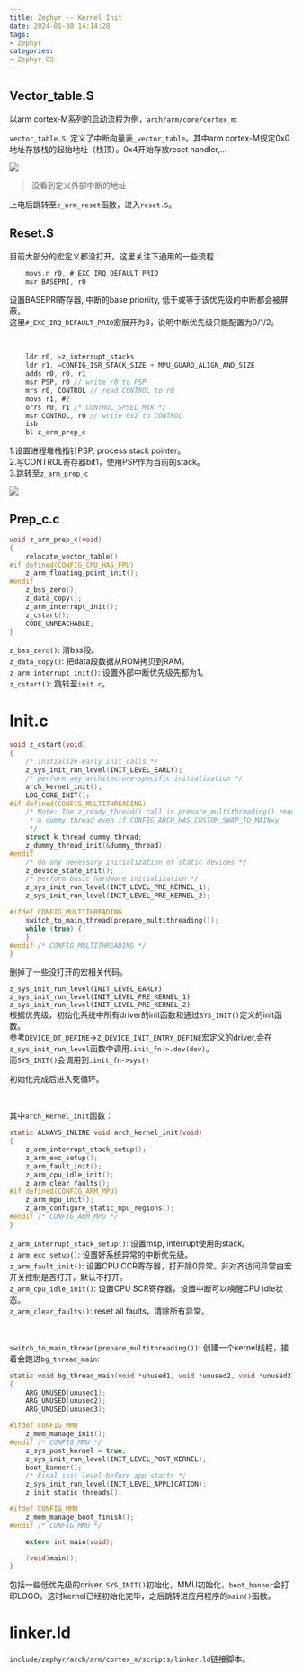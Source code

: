 ```yaml
---
title: Zephyr -- Kernel Init
date: 2024-01-30 14:14:28
tags:
- Zephyr
categories:
- Zephyr OS
---
```


## Vector_table.S

以arm cortex-M系列的启动流程为例，`arch/arm/core/cortex_m`:

`vector_table.S`: 定义了中断向量表`_vector_table`。其中arm cortex-M规定0x0地址存放栈的起始地址（栈顶）。0x4开始存放reset handler,...

![](https://xyc-1316422823.cos.ap-shanghai.myqcloud.com/20240130152631.png)

> 没看到定义外部中断的地址

上电后跳转至`z_arm_reset`函数，进入`reset.S`。

## Reset.S

目前大部分的宏定义都没打开。这里关注下通用的一些流程：

```c
    movs.n r0, #_EXC_IRQ_DEFAULT_PRIO
    msr BASEPRI, r0
```

设置BASEPRI寄存器, 中断的base prioriity, 低于或等于该优先级的中断都会被屏蔽。  
这里`#_EXC_IRQ_DEFAULT_PRIO`宏展开为3，说明中断优先级只能配置为0/1/2。

</br>

```c
    ldr r0, =z_interrupt_stacks
    ldr r1, =CONFIG_ISR_STACK_SIZE + MPU_GUARD_ALIGN_AND_SIZE
    adds r0, r0, r1
    msr PSP, r0 // write r0 to PSP
    mrs r0, CONTROL // read CONTROL to r0
    movs r1, #2
    orrs r0, r1 /* CONTROL_SPSEL_Msk */
    msr CONTROL, r0 // write 0x2 to CONTROL
    isb
    bl z_arm_prep_c
```

1.设置进程堆栈指针PSP, process stack pointer。  
2.写CONTROL寄存器bit1，使用PSP作为当前的stack。  
3.跳转至`z_arm_prep_c`

![](https://xyc-1316422823.cos.ap-shanghai.myqcloud.com/20240130155822.png)

## Prep_c.c

```c
void z_arm_prep_c(void)
{
	relocate_vector_table();
#if defined(CONFIG_CPU_HAS_FPU)
	z_arm_floating_point_init();
#endif
	z_bss_zero();
	z_data_copy();
	z_arm_interrupt_init();
	z_cstart();
	CODE_UNREACHABLE;
}
```

`z_bss_zero()`: 清bss段。  
`z_data_copy()`: 把data段数据从ROM拷贝到RAM。  
`z_arm_interrupt_init()`: 设置外部中断优先级先都为1。  
`z_cstart()`: 跳转至`init.c`。

# Init.c

```c
void z_cstart(void)
{
	/* initialize early init calls */
	z_sys_init_run_level(INIT_LEVEL_EARLY);
	/* perform any architecture-specific initialization */
	arch_kernel_init();
	LOG_CORE_INIT();
#if defined(CONFIG_MULTITHREADING)
	/* Note: The z_ready_thread() call in prepare_multithreading() requires
	 * a dummy thread even if CONFIG_ARCH_HAS_CUSTOM_SWAP_TO_MAIN=y
	 */
	struct k_thread dummy_thread;
	z_dummy_thread_init(&dummy_thread);
#endif
	/* do any necessary initialization of static devices */
	z_device_state_init();
	/* perform basic hardware initialization */
	z_sys_init_run_level(INIT_LEVEL_PRE_KERNEL_1);
	z_sys_init_run_level(INIT_LEVEL_PRE_KERNEL_2);

#ifdef CONFIG_MULTITHREADING
	switch_to_main_thread(prepare_multithreading());
	while (true) {
	}
#endif /* CONFIG_MULTITHREADING */
}
```

删掉了一些没打开的宏相关代码。

`z_sys_init_run_level(INIT_LEVEL_EARLY)`  
`z_sys_init_run_level(INIT_LEVEL_PRE_KERNEL_1)`  
`z_sys_init_run_level(INIT_LEVEL_PRE_KERNEL_2)`  
根据优先级，初始化系统中所有driver的init函数和通过`SYS_INIT()`定义的init函数。  
参考`DEVICE_DT_DEFINE`->`Z_DEVICE_INIT_ENTRY_DEFINE`宏定义的driver,会在`z_sys_init_run_level`函数中调用`.init_fn->.dev(dev)`。  
而`SYS_INIT()`会调用到`.init_fn->sys()`

初始化完成后进入死循环。

</br>

其中`arch_kernel_init`函数：

```c
static ALWAYS_INLINE void arch_kernel_init(void)
{
	z_arm_interrupt_stack_setup();
	z_arm_exc_setup();
	z_arm_fault_init();
	z_arm_cpu_idle_init();
	z_arm_clear_faults();
#if defined(CONFIG_ARM_MPU)
	z_arm_mpu_init();
	z_arm_configure_static_mpu_regions();
#endif /* CONFIG_ARM_MPU */
}
```

`z_arm_interrupt_stack_setup()`: 设置msp, interrupt使用的stack。  
`z_arm_exc_setup()`: 设置好系统异常的中断优先级。  
`z_arm_fault_init()`: 设置CPU CCR寄存器，打开除0异常。非对齐访问异常由宏开关控制是否打开，默认不打开。  
`z_arm_cpu_idle_init()`: 设置CPU SCR寄存器，设置中断可以唤醒CPU idle状态。  
`z_arm_clear_faults()`: reset all faults，清除所有异常。

</br>

`switch_to_main_thread(prepare_multithreading())`: 创建一个kernel线程，接着会跑进`bg_thread_main`:

```c
static void bg_thread_main(void *unused1, void *unused2, void *unused3)
{
	ARG_UNUSED(unused1);
	ARG_UNUSED(unused2);
	ARG_UNUSED(unused3);

#ifdef CONFIG_MMU
	z_mem_manage_init();
#endif /* CONFIG_MMU */
	z_sys_post_kernel = true;
	z_sys_init_run_level(INIT_LEVEL_POST_KERNEL);
	boot_banner();
	/* Final init level before app starts */
	z_sys_init_run_level(INIT_LEVEL_APPLICATION);
	z_init_static_threads();

#ifdef CONFIG_MMU
	z_mem_manage_boot_finish();
#endif /* CONFIG_MMU */

	extern int main(void);

	(void)main();
}
```

包括一些低优先级的driver, `SYS_INIT()`初始化，MMU初始化，`boot_banner`会打印LOGO。这时kernel已经初始化完毕，之后跳转进应用程序的`main()`函数。

# linker.ld

`include/zephyr/arch/arm/cortex_m/scripts/linker.ld`链接脚本。
